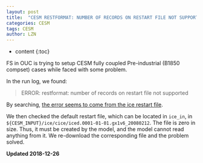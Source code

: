 ```yaml
---
layout: post
title:  "CESM RESTFORMAT: NUMBER OF RECORDS ON RESTART FILE NOT SUPPORTED"
categories: CESM
tags: CESM
author: LZN
---
```


* content
{:toc}

FS in OUC is trying to setup CESM fully coupled Pre-industrial (B1850 compset) cases while faced with some problem.

In the run log, we found:

>ERROR: restformat: number of records on restart file not supported

By searching, [the error seems to come from the ice restart file](https://bb.cgd.ucar.edu/port-validation-runtime-failure-error-restformat-number-records-restart-file-not-supported).

We then checked the default restart file, which can be located in `ice_in`, in `${CESM_INPUT}/ice/cice/iced.0001-01-01.gx1v6_20080212`. The file is zero in size. Thus, it must be created by the model, and the model cannot read anything from it. We re-download the corresponding file and the problem solved.

**Updated 2018-12-26**

